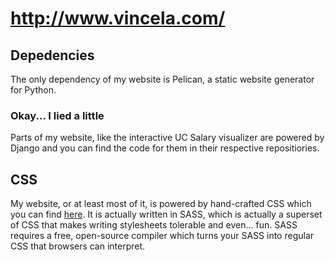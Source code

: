 # http://www.vincela.com/
## Depedencies
The only dependency of my website is Pelican, a static website generator for Python.

### Okay... I lied a little
Parts of my website, like the interactive UC Salary visualizer are powered by Django and you can find the code for them in their respective repositiories.

## CSS
My website, or at least most of it, is powered by hand-crafted CSS which you can find [here](https://github.com/vincentlaucsb/vincela.com/tree/master/themes/vince-theme/static/css-raw). It is actually written in SASS, which is actually a superset of CSS that makes writing stylesheets tolerable and even... fun. SASS requires a free, open-source compiler which turns your SASS into regular CSS that browsers can interpret.
